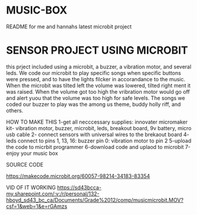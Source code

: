 # MUSIC-BOX
README for me and hannahs latest microbit project

# SENSOR PROJECT USING MICROBIT
this prject included using a microbit, a buzzer, a vibration motor, and several leds. We code our microbit to play specific songs when specific buttons were pressed, and to have the lights filcker in accorandance to the music. When the microbit was tilted left the volume was lowered, tilted right ment it was raised. When the volume got too high the vribration motor would go off and alert yuou that the volume was too  high for safe levels. The songs we coded our buzzer to play was the among us theme, buddy holly riff, and others. 

HOW TO MAKE THIS
1-get all necccessary supplies: innovater micromaker kit- vibration motor, buzzer, microbit, leds, breakout board, 9v battery, micro usb cable 
2- connect sensors with universal wires to the brekaout board
4- leds connect to pins 1, 13, 16: buzzer pin 0: vibration motor to pin 2
5-upload the code to micrbit programmer
6-download code and uplaod to microbit
7-enjoy your music box

SOURCE CODE

https://makecode.microbit.org/60057-98214-34183-83354

VID OF IT WORKING
https://sd43bcca-my.sharepoint.com/:v:/r/personal/132-hboyd_sd43_bc_ca/Documents/Grade%2012/comp/musicmicrobit.MOV?csf=1&web=1&e=rGAmzs
